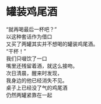 # 罐装鸡尾酒

“就再喝最后一杯吧？”
\
以这种套话作为借口
\
又买了两罐其实并不想喝的罐装鸡尾酒。
\
“干杯！”
\
我们只啜饮了一口
\
嘴里还残留着酒，就这么接吻。
\
次日清晨，醒来时发现，
\
我身边的他已经消失不见。
\
桌子上已经没了气的鸡尾酒
\
仍然两罐紧靠在一起









